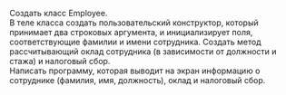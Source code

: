 Создать класс Employee.  
В теле класса создать пользовательский конструктор, который принимает два строковых аргумента, и инициализирует поля, соответствующие фамилии и имени сотрудника. 
Создать метод рассчитывающий оклад сотрудника (в зависимости от должности и стажа) и налоговый сбор.   
Написать программу, которая выводит на экран информацию о сотруднике (фамилия, имя, должность), оклад и налоговый сбор. 
